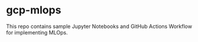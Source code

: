 # gcp-mlops
This repo contains sample Jupyter Notebooks and GitHub Actions Workflow for implementing MLOps.
